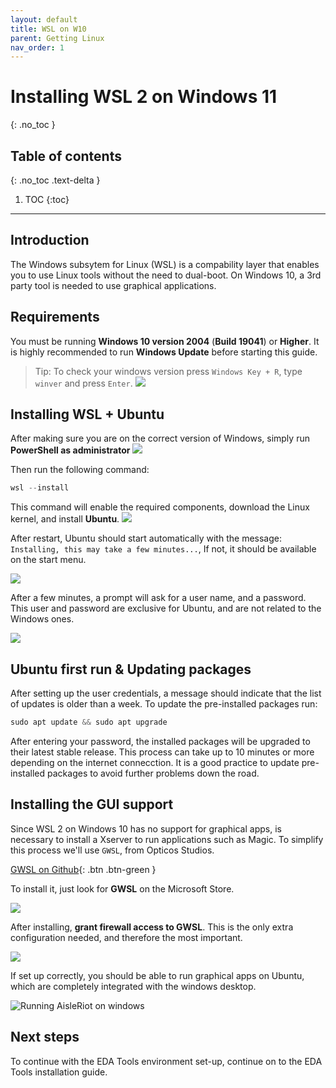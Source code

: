 ```yaml
---
layout: default
title: WSL on W10
parent: Getting Linux
nav_order: 1
---
```


# Installing WSL 2 on Windows 11
{: .no_toc }

## Table of contents
{: .no_toc .text-delta }

1. TOC
{:toc}

---

## Introduction

The Windows subsytem for Linux (WSL) is a compability layer that enables you to use Linux tools without the need to dual-boot. On Windows 10, a 3rd party tool is needed to use graphical applications.

## Requirements

You must be running **Windows 10 version 2004** (**Build 19041**) or **Higher**. It is highly recommended to run **Windows Update** before starting this guide.

> Tip: To check your windows version press `Windows Key + R`, type `winver` and press `Enter`.
![](../../assets/img/winver.png)

## Installing WSL + Ubuntu

After making sure you are on the correct version of Windows, simply run **PowerShell as administrator** 
![](../../assets/img/pwrshell-w10.png)

Then run the following command:

```powershell
wsl --install
```
This command will enable the required components, download the Linux kernel, and install **Ubuntu**.
![](../../assets/img/wsl-install.png)

After restart, Ubuntu should start automatically with the message: `Installing, this may take a few minutes...`, If not, it should be available on the start menu.

![](../../assets/img/ubuntustrt.png)

After a few minutes, a prompt will ask for a user name, and a password. This user and password are exclusive for Ubuntu, and are not related to the Windows ones.

![](../../assets/img/firstrun.png)


## Ubuntu first run & Updating packages

After setting up the user credentials, a message should indicate that the list of updates is older than a week. To update the pre-installed packages run:

```powershell
sudo apt update && sudo apt upgrade
```
After entering your password, the installed packages will be upgraded to their latest stable release. This process can take up to 10 minutes or more depending on the internet connecction. It is a good practice to update pre-installed packages to avoid further problems down the road.

## Installing the GUI support

Since WSL 2 on Windows 10 has no support for graphical apps, is necessary to install a Xserver to run applications such as Magic. To simplify this process  we'll use `GWSL`, from Opticos Studios.

[GWSL on Github](https://opticos.github.io/gwsl/){: .btn .btn-green }

To install it, just look for **GWSL** on the Microsoft Store.

![](../../assets/img/ms-gwsl.png)

After installing, **grant firewall access to GWSL**. This is the only extra configuration needed, and therefore the most important.

![](../../assets/img/firewall.png)

If set up correctly, you should be able to run graphical apps on Ubuntu, which are completely integrated with the windows desktop.

![Running AisleRiot on windows](../../assets/img/aisleriot.png)



## Next steps

To continue with the EDA Tools environment set-up, continue on to the EDA Tools installation guide.

